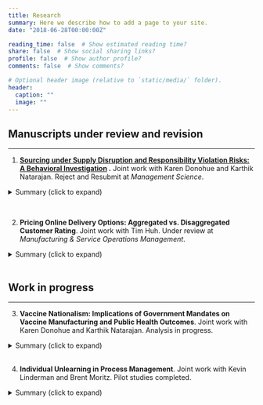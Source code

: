 ```yaml
---
title: Research
summary: Here we describe how to add a page to your site.
date: "2018-06-28T00:00:00Z"

reading_time: false  # Show estimated reading time?
share: false  # Show social sharing links?
profile: false  # Show author profile?
comments: false  # Show comments?

# Optional header image (relative to `static/media/` folder).
header:
  caption: ""
  image: ""
---
```




<article class=article><div class="article-container pt-3"><h1></h1><div class=article-metadata></div></div><div class=article-container><div class=article-style><h2 id=manuscripts-under-review-and-revision>Manuscripts under review and revision</h2><hr><ol><li><strong><a href="https://drive.google.com/file/d/1QkCntyKl5_cuChD87_FeIt6WmRazTllS/view?usp=sharing" target=_blank rel=noopener>Sourcing under Supply Disruption and Responsibility Violation Risks: A Behavioral Investigation</a>
.</strong> Joint work with Karen Donohue and Karthik Natarajan. Reject and Resubmit at <em>Management Science</em>.</li></ol>
  
<details class=abstract><summary markdown=span>Summary (click to expand)</summary>
We investigate sourcing decisions when faced with two suppliers with different cost and risk profiles. Sourcing from one supplier costs more but involves no risk, while sourcing from the other may introduce either supply disruption risk, which influences product supply, or responsibility violation risk, which influences customer demand. To contrast these two types of supplier-induced risks, we present a parsimonious comparative framework based on risk matrices used in practice that organize risk level by two dimensions: likelihood and impact. We first analytically characterize the profit-maximizing sourcing strategies in different likelihood/impact environments and then employ an incentivized experiment with human participants to explore actual sourcing behavior. While sole-sourcing is always theoretically optimal, we find that individuals tend to diversify. However, they are less likely to diversify and more likely to select the optimal supplier when faced with responsibility violation risk relative to supply disruption risk. Concerning the underlying environment, we find that buyers respond similarly to changes in risk likelihood and impact levels in terms of the adjustment in order allocation between the two suppliers. This behavior deviates from the normative predictions, and our analysis suggests that managers will benefit from recognizing the unique characteristics of the two risk dimensions and developing tailored strategies to manage each type of risk. The negative influence of these behavioral factors on profit can be quite significant, especially under responsibility violation risk.</details>

<br><ol start=2><li><strong>Pricing Online Delivery Options: Aggregated vs. Disaggregated Customer Rating</strong>. Joint work with Tim Huh. Under review at <em>Manufacturing & Service Operations Management</em>.</li></ol><details class=abstract><summary markdown=span>Summary (click to expand)</summary>
Online shopping has become an indispensable part of people's lives. Online retailers, especially small ones who sell through established e-commerce platforms, often choose to outsource the delivery functionality to a set of delivery service providers. To help resolve uncertainty associated with these delivery service providers' on-time reliability, customers can rate the reliability of these providers. A retailer may choose to adopt either an aggregated rating system under which only the overall rating across all the delivery service providers is shown or a disaggregated rating system under which each provider's rating is displayed separately. Online retailers need to understand how to set optimal prices for different delivery options and recognize potential implications of rating system design. Our analysis shows that under the aggregated rating system, the optimal markups should be differentiated, while under the disaggregated rating system, every option should have the same markup. However, the retailer's optimal expected profit is equivalent across the two rating systems. Hence, the simpler aggregated rating system may achieve the same expected outcomes as the seemingly more informative disaggregated rating system. We also assess how the rating systems impact delivery service providers and customers.</details><br><h2 id=work-in-progress>Work in progress</h2><hr><ol start=3><li><strong>Vaccine Nationalism: Implications of Government Mandates on Vaccine Manufacturing and Public Health Outcomes</strong>. Joint work with Karen Donohue and Karthik Natarajan. Analysis in progress.</li></ol><details class=abstract><summary markdown=span>Summary (click to expand)</summary>
The COVID-19 pandemic has created unprecedented pressure on healthcare supply chains. Due to the limited supply of critical products such as PPEs and drugs, several national governments have implemented policies to limit the exporting of such products. As the success of combating the pandemic hinges on the availability of vaccines, there are growing concerns that governments might take similar measures to prioritize supplying vaccines to their own citizens, a phenomenon dubbed by the media as "vaccine nationalism." Against this backdrop, we investigate potential implications of such government mandates on vaccine manufacturers' capacity investment decisions and the associated public health outcomes. Our analysis shows that these mandates do not necessarily result in the intended consequences of increasing the local availability of vaccine doses. In some situations, the policies may actually induce the manufacturer to diversify production to another country. Also, the local, and sometimes even total, capacities may decrease if the capacity investment cost is high. We further study how the associated changes in capacity investments may influence public health outcomes and what behavioral factors may influence decision-makers' choices.</details><br><ol start=4><li><strong>Individual Unlearning in Process Management</strong>. Joint work with Kevin Linderman and Brent Moritz. Pilot studies completed.</li></ol><details class=abstract><summary markdown=span>Summary (click to expand)</summary>
Process management requires organizations to learn and adapt to new routines. While prior research primarily adopts an organizational learning perspective to study process and knowledge management, the "unlearning" procedure attracts more and more attention in recent years. This intentional effort in discarding old knowledge in order to embrace new knowledge is even considered a source of dynamic capability that organizations can leverage on. Although prior literature on organizational learning and change management has recognized individuals' role in shaping organizational level outcomes, there is relatively little research on how individual unlearning might contribute to firms' process improvement initiatives. Our study adopts an experimental approach to address this gap and develop a better understanding of the microfoundations of organizational unlearning in process management. We examine what kind of informational cues might help promote the unlearning process and improve learning outcomes and explore whether important individual characteristics, such as personality, influence different cues' efficacy. Preliminary data shows that different individuals may be susceptible to different cues and that there might be potential benefits of tailoring different cues to individuals with different characteristics.</details><p></p></div></div></article>

